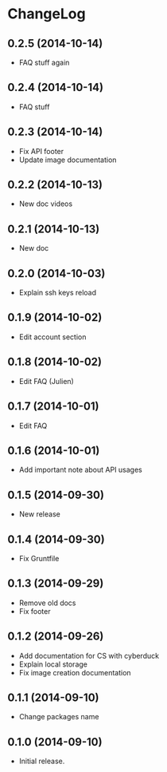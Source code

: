ChangeLog
=========

0.2.5 (2014-10-14)
------------------
- FAQ stuff again

0.2.4 (2014-10-14)
------------------
- FAQ stuff

0.2.3 (2014-10-14)
------------------
- Fix API footer
- Update image documentation

0.2.2 (2014-10-13)
------------------
- New doc videos

0.2.1 (2014-10-13)
------------------
- New doc

0.2.0 (2014-10-03)
------------------
- Explain ssh keys reload

0.1.9 (2014-10-02)
------------------
- Edit account section

0.1.8 (2014-10-02)
------------------
- Edit FAQ (Julien)

0.1.7 (2014-10-01)
------------------
- Edit FAQ

0.1.6 (2014-10-01)
------------------
- Add important note about API usages

0.1.5 (2014-09-30)
------------------
- New release

0.1.4 (2014-09-30)
------------------
- Fix Gruntfile

0.1.3 (2014-09-29)
------------------
- Remove old docs
- Fix footer

0.1.2 (2014-09-26)
------------------
- Add documentation for CS with cyberduck
- Explain local storage
- Fix image creation documentation

0.1.1 (2014-09-10)
------------------
- Change packages name

0.1.0 (2014-09-10)
------------------
- Initial release.
